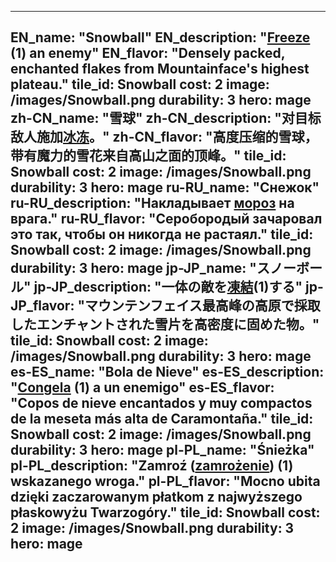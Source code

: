 ---

EN_name: "Snowball"
EN_description: "<u>Freeze</u> (1) an enemy"
EN_flavor: "Densely packed, enchanted flakes from Mountainface's highest plateau."
tile_id: Snowball
cost: 2
image: /images/Snowball.png
durability: 3
hero: mage
zh-CN_name: "雪球"
zh-CN_description: "对目标敌人施加<u>冰冻</u>。"
zh-CN_flavor: "高度压缩的雪球，带有魔力的雪花来自高山之面的顶峰。"
tile_id: Snowball
cost: 2
image: /images/Snowball.png
durability: 3
hero: mage
ru-RU_name: "Снежок"
ru-RU_description: "Накладывает <u>мороз</u> на врага."
ru-RU_flavor: "Серобородый зачаровал это так, чтобы он никогда не растаял."
tile_id: Snowball
cost: 2
image: /images/Snowball.png
durability: 3
hero: mage
jp-JP_name: "スノーボール"
jp-JP_description: "一体の敵を<u>凍結</u>(1)する"
jp-JP_flavor: "マウンテンフェイス最高峰の高原で採取したエンチャントされた雪片を高密度に固めた物。"
tile_id: Snowball
cost: 2
image: /images/Snowball.png
durability: 3
hero: mage
es-ES_name: "Bola de Nieve"
es-ES_description: "<u>Congela</u> (1) a un enemigo"
es-ES_flavor: "Copos de nieve encantados y muy compactos de la meseta más alta de Caramontaña."
tile_id: Snowball
cost: 2
image: /images/Snowball.png
durability: 3
hero: mage
pl-PL_name: "Śnieżka"
pl-PL_description: "Zamroź (<u>zamrożenie</u>) (1) wskazanego wroga."
pl-PL_flavor: "Mocno ubita dzięki zaczarowanym płatkom z najwyższego płaskowyżu Twarzogóry."
tile_id: Snowball
cost: 2
image: /images/Snowball.png
durability: 3
hero: mage
---